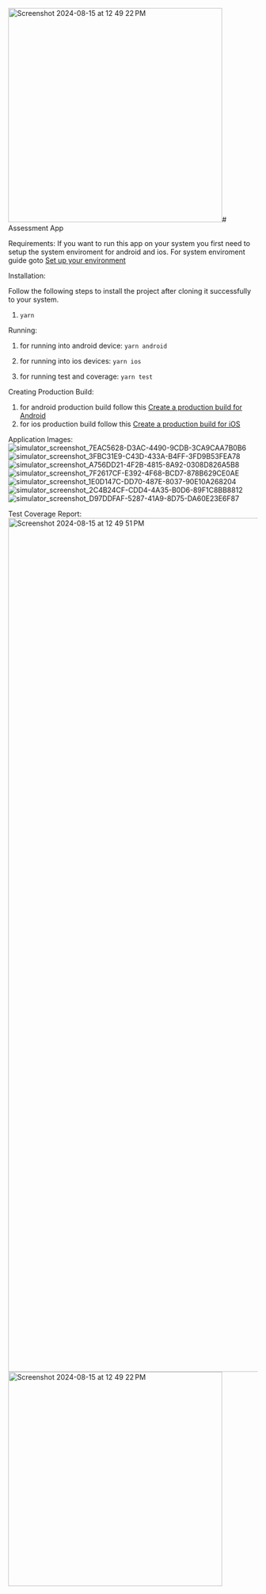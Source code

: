 <img width="432" alt="Screenshot 2024-08-15 at 12 49 22 PM" src="https://github.com/user-attachments/assets/ee27ced3-c5b6-404c-8560-1474a7883494"># Assessment App

Requirements:
If you want to run this app on your system you first need to setup the system enviroment for android and ios. For system enviroment guide goto  [Set up your environment](https://docs.expo.dev/get-started/set-up-your-environment/?mode=development-build)

Installation:

Follow the following steps to install the project after cloning it successfully to your system.

1. `yarn`

Running:

1. for running into android device:
   `yarn android`

2. for running into ios devices:
   `yarn ios`

2. for running test and coverage:
   `yarn test`

Creating Production Build:
1. for android production build follow this [Create a production build for Android](https://docs.expo.dev/tutorial/eas/android-production-build/)
2. for ios production build follow this [Create a production build for iOS](https://docs.expo.dev/tutorial/eas/ios-production-build/)

Application Images: 
![simulator_screenshot_7EAC5628-D3AC-4490-9CDB-3CA9CAA7B0B6](https://github.com/user-attachments/assets/fa5fb117-3564-4efb-b938-46d0c782fb84)
![simulator_screenshot_3FBC31E9-C43D-433A-B4FF-3FD9B53FEA78](https://github.com/user-attachments/assets/0a023445-7f84-4dfa-b899-2ce66ed1af47)
![simulator_screenshot_A756DD21-4F2B-4815-8A92-0308D826A5B8](https://github.com/user-attachments/assets/4e37d75c-2988-4772-b959-3a692b1a1613)
![simulator_screenshot_7F2617CF-E392-4F68-BCD7-878B629CE0AE](https://github.com/user-attachments/assets/25739a2a-ef90-47c4-862b-61b9618e42a7)
![simulator_screenshot_1E0D147C-DD70-487E-8037-90E10A268204](https://github.com/user-attachments/assets/2b82dfc8-dace-4941-9a3d-0540958034b9)
![simulator_screenshot_2C4B24CF-CDD4-4A35-B0D6-89F1C8BB8812](https://github.com/user-attachments/assets/f5b02621-acb2-46ad-bd6c-bb20e45c09b1)
![simulator_screenshot_D97DDFAF-5287-41A9-8D75-DA60E23E6F87](https://github.com/user-attachments/assets/1d449504-ac2c-4d81-afb7-9be03ffba89b)

Test Coverage Report:
<img width="1721" alt="Screenshot 2024-08-15 at 12 49 51 PM" src="https://github.com/user-attachments/assets/77691a4e-6cb4-4d49-bdce-ef6841542dea">
<img width="432" alt="Screenshot 2024-08-15 at 12 49 22 PM" src="https://github.com/user-attachments/assets/a0bb4dde-b638-4d22-b144-a31d579f54a9">



